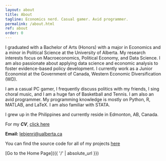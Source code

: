 ```yaml
---
layout: about
title: About
tagline: Economics nerd. Casual gamer. Avid programmer.
permalink: /about.html
ref: about
order: 0
---
```


I graduated with a Bachelor of Arts (Honors) with a major in Economics and a minor in Political Science at the University of Alberta. My research interests focus on Macroeconomics, Political Economy, and Data Science. I am also passionate about applying data science and economic analysis to foster evidence-based policy development. I currently work as a Junior Economist at the Government of Canada, Western Economic Diversification (WD). 

I am a casual PC gamer, I frequently discuss politics with my friends, I sing choral music, and I am a huge fan of Basketball and Tennis. I am also an avid programmer. My programming knowledge is mostly on Python, R, MATLAB, and LaTeX. I am also familiar with STATA.

I grew up in the Philippines and currently reside in Edmonton, AB, Canada.

For my **_CV_**, [click here](LJ-Valencia-CV.pdf)

**Email:** [lebjenri@ualberta.ca](mailto:lebjenri@ualberta.ca)

You can find the source code for all of my projects [here](https://github.com/lj-valencia)

[Go to the Home Page]({{ '/' | absolute_url }})
